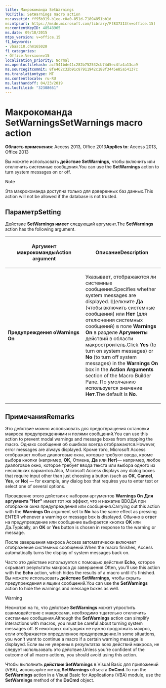 ```yaml
---
title: Макрокоманда SetWarnings
TOCTitle: SetWarnings macro action
ms:assetid: ff95b919-b1ee-c0a0-851d-71894851bb1d
ms:mtpsurl: https://msdn.microsoft.com/library/Ff837313(v=office.15)
ms:contentKeyID: 48548965
ms.date: 09/18/2015
mtps_version: v=office.15
f1_keywords:
- vbaac10.chm165020
f1_categories:
- Office.Version=v15
localization_priority: Normal
ms.openlocfilehash: acf541bde41c282b752532cb74d5ec4fa4a13ca9
ms.sourcegitcommit: 8fe462c32b91c87911942c188f3445e85a54137c
ms.translationtype: MT
ms.contentlocale: ru-RU
ms.lasthandoff: 04/23/2019
ms.locfileid: "32308661"
---
```

# <a name="setwarnings-macro-action"></a><span data-ttu-id="53d37-102">Макрокоманда SetWarnings</span><span class="sxs-lookup"><span data-stu-id="53d37-102">SetWarnings macro action</span></span>

<span data-ttu-id="53d37-103">**Область применения**: Access 2013, Office 2013</span><span class="sxs-lookup"><span data-stu-id="53d37-103">**Applies to**: Access 2013, Office 2013</span></span>

<span data-ttu-id="53d37-104">Вы можете использовать **действие SetWarnings,** чтобы включить или отключить системные сообщения.</span><span class="sxs-lookup"><span data-stu-id="53d37-104">You can use the **SetWarnings** action to turn system messages on or off.</span></span>

> [!NOTE]
> <span data-ttu-id="53d37-105">Эта макрокоманда доступна только для доверенных баз данных.</span><span class="sxs-lookup"><span data-stu-id="53d37-105">This action will not be allowed if the database is not trusted.</span></span> 

## <a name="setting"></a><span data-ttu-id="53d37-106">Параметр</span><span class="sxs-lookup"><span data-stu-id="53d37-106">Setting</span></span>

<span data-ttu-id="53d37-107">Действие **SetWarnings имеет** следующий аргумент.</span><span class="sxs-lookup"><span data-stu-id="53d37-107">The **SetWarnings** action has the following argument.</span></span>

<table>
<colgroup>
<col style="width: 50%" />
<col style="width: 50%" />
</colgroup>
<thead>
<tr class="header">
<th><p><span data-ttu-id="53d37-108">Аргумент макрокоманды</span><span class="sxs-lookup"><span data-stu-id="53d37-108">Action argument</span></span></p></th>
<th><p><span data-ttu-id="53d37-109">Описание</span><span class="sxs-lookup"><span data-stu-id="53d37-109">Description</span></span></p></th>
</tr>
</thead>
<tbody>
<tr class="odd">
<td><p><span data-ttu-id="53d37-110"><strong>Предупреждения о</strong></span><span class="sxs-lookup"><span data-stu-id="53d37-110"><strong>Warnings On</strong></span></span></p></td>
<td><p><span data-ttu-id="53d37-111">Указывает, отображаются ли системные сообщения.</span><span class="sxs-lookup"><span data-stu-id="53d37-111">Specifies whether system messages are displayed.</span></span> <span data-ttu-id="53d37-112">Щелкните <strong>Да</strong> (чтобы включить системные сообщения) или <strong>Нет</strong> (для отключения системных сообщений) в поле <strong>Warnings On</strong> в разделе <strong>Аргументы</strong> действий в области макростроитель.</span><span class="sxs-lookup"><span data-stu-id="53d37-112">Click <strong>Yes</strong> (to turn on system messages) or <strong>No</strong> (to turn off system messages) in the <strong>Warnings On</strong> box in the <strong>Action Arguments</strong> section of the Macro Builder Pane.</span></span> <span data-ttu-id="53d37-113">По умолчанию используется значение <strong>Нет</strong>.</span><span class="sxs-lookup"><span data-stu-id="53d37-113">The default is <strong>No</strong>.</span></span></p></td>
</tr>
</tbody>
</table>


## <a name="remarks"></a><span data-ttu-id="53d37-114">Примечания</span><span class="sxs-lookup"><span data-stu-id="53d37-114">Remarks</span></span>

<span data-ttu-id="53d37-115">Это действие можно использовать для предотвращения остановки макроса предупреждениями и полями сообщений.</span><span class="sxs-lookup"><span data-stu-id="53d37-115">You can use this action to prevent modal warnings and message boxes from stopping the macro.</span></span> <span data-ttu-id="53d37-116">Однако сообщения об ошибках всегда отображаются.</span><span class="sxs-lookup"><span data-stu-id="53d37-116">However, error messages are always displayed.</span></span> <span data-ttu-id="53d37-117">Кроме того, Microsoft Access отображает любые диалоговые окна, которые требуют ввода, кроме выбора кнопки (например, **ОК,** Отмена, **Да** или **Нет)**— например, любое диалоговое окно, которое требует ввода текста или выбора одного из нескольких вариантов.</span><span class="sxs-lookup"><span data-stu-id="53d37-117">Also, Microsoft Access displays any dialog boxes that require input other than just choosing a button (such as **OK**, **Cancel**, **Yes**, or **No**) — for example, any dialog box that requires you to enter text or select one of several options.</span></span>

<span data-ttu-id="53d37-118">Проведение этого действия с набором аргументов **Warnings On** **Для аргумента "Нет"** имеет тот же эффект, что и нажатие ВВОДА при отображке окна предупреждения или сообщения.</span><span class="sxs-lookup"><span data-stu-id="53d37-118">Carrying out this action with the **Warnings On** argument set to **No** has the same effect as pressing ENTER whenever a warning or message box is displayed.</span></span> <span data-ttu-id="53d37-119">Обычно в ответ  на предупреждение или сообщение выбирается кнопка **ОК** или Да.</span><span class="sxs-lookup"><span data-stu-id="53d37-119">Typically, an **OK** or **Yes** button is chosen in response to the warning or message.</span></span>

<span data-ttu-id="53d37-120">После завершения макроса Access автоматически включает отображение системных сообщений.</span><span class="sxs-lookup"><span data-stu-id="53d37-120">When the macro finishes, Access automatically turns the display of system messages back on.</span></span>

<span data-ttu-id="53d37-121">Часто это действие используется с помощью действия **Echo,** которое скрывает результаты макроса до завершения.</span><span class="sxs-lookup"><span data-stu-id="53d37-121">Often, you'll use this action with the **Echo** action, which hides the results of a macro until it's finished.</span></span> <span data-ttu-id="53d37-122">Вы можете использовать **действие SetWarnings,** чтобы скрыть предупреждения и ящики сообщений.</span><span class="sxs-lookup"><span data-stu-id="53d37-122">You can use the **SetWarnings** action to hide the warnings and message boxes as well.</span></span>

> [!WARNING]
> <span data-ttu-id="53d37-123">Несмотря на то, что действие **SetWarnings** может упростить взаимодействие с макросами, необходимо тщательно отключить системные сообщения.</span><span class="sxs-lookup"><span data-stu-id="53d37-123">Although the **SetWarnings** action can simplify interactions with macros, you must be careful about turning system messages off.</span></span> <span data-ttu-id="53d37-124">В некоторых ситуациях не нужно продолжать макрос, если отображается определенное предупреждение.</span><span class="sxs-lookup"><span data-stu-id="53d37-124">In some situations, you won't want to continue a macro if a certain warning message is displayed.</span></span> <span data-ttu-id="53d37-125">Если вы не уверены в результатах всех действий макроса, не следует использовать это действие.</span><span class="sxs-lookup"><span data-stu-id="53d37-125">Unless you're confident of the outcome of all macro actions, you should avoid using this action.</span></span>

<span data-ttu-id="53d37-126">Чтобы выполнить **действие SetWarnings** в Visual Basic для приложений (VBA), используйте метод **SetWarnings** объекта **DoCmd.**</span><span class="sxs-lookup"><span data-stu-id="53d37-126">To run the **SetWarnings** action in a Visual Basic for Applications (VBA) module, use the **SetWarnings** method of the **DoCmd** object.</span></span>

